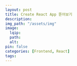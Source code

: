 ```yaml
---
layout: post
title: Create React App 뜯어보기
description:
img_path: "/assets/img"
image:
  lqip:
  path:
  alt:
pin: false
categories: [Frontend, React]
tags:
---
```

